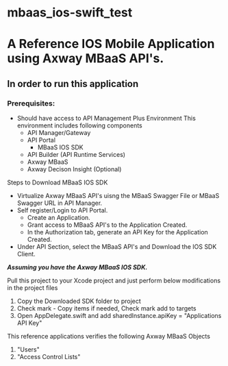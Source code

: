 # mbaas_ios-swift_test

# A Reference IOS Mobile Application using Axway MBaaS API's.</h1> #

## In order to run this application ##

### Prerequisites: ###

* Should have access to API Management Plus Environment This environment includes following components
  * API Manager/Gateway
  * API Portal
     * MBaaS IOS SDK
  * API Builder (API Runtime Services)
  * Axway MBaaS
  * Axway Decison Insight (Optional)
  
Steps to Download MBaaS IOS SDK

* Virtualize Axway MBaaS API's uisng the MBaaS Swagger File or MBaaS Swagger URL in API Manager.
* Self register/Login to API Portal.
  * Create an Application.
  * Grant access to MBaaS API's to the Application Created.
  * In the Authorization tab, generate an API Key for the Application Created.
* Under API Section, select the MBaaS API's and Download the IOS SDK Client.

***Assuming you have the Axway MBaaS IOS SDK.***

Pull this project to your Xcode project and just perform below modifications in the project files

  1. Copy the Downloaded SDK folder to project
  2. Check mark - Copy items if needed, Check mark add to targets
  3. Open AppDelegate.swift and add sharedInstance.apiKey = "Applications API Key"

This reference applications verifies the following Axway MBaaS Objects

  1. "Users"
  2. "Access Control Lists"
